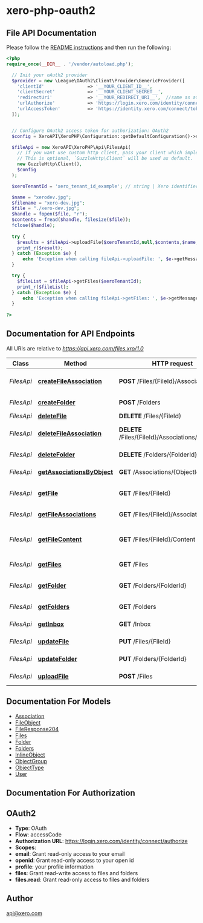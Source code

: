 # xero-php-oauth2

## File API Documentation

Please follow the [README instructions](https://github.com/XeroAPI/xero-php-oauth2/blob/master/README.md) and then run the following:

```php
<?php
require_once(__DIR__ . '/vendor/autoload.php');

  // Init your oAuth2 provider
  $provider = new \League\OAuth2\Client\Provider\GenericProvider([
    'clientId'                => '__YOUR_CLIENT_ID__',   
    'clientSecret'            => '__YOUR_CLIENT_SECRET__',
    'redirectUri'             => '__YOUR_REDIRECT_URI__',  //same as at developer.xero.com/myapps
    'urlAuthorize'            => 'https://login.xero.com/identity/connect/authorize',
    'urlAccessToken'          => 'https://identity.xero.com/connect/token'
  ]);


  // Configure OAuth2 access token for authorization: OAuth2
  $config = XeroAPI\XeroPHP\Configuration::getDefaultConfiguration()->setAccessToken('YOUR_ACCESS_TOKEN');     

  $fileApi = new XeroAPI\XeroPHP\Api\FilesApi(
    // If you want use custom http client, pass your client which implements `GuzzleHttp\ClientInterface`.
    // This is optional, `GuzzleHttp\Client` will be used as default.
    new GuzzleHttp\Client(),
    $config
  );

  $xeroTenantId = 'xero_tenant_id_example'; // string | Xero identifier for Tenant

  $name = "xerodev.jpg";
  $filename = "xero-dev.jpg";
  $file = "./xero-dev.jpg";
  $handle = fopen($file, "r");
  $contents = fread($handle, filesize($file));
  fclose($handle);
  
  try {
    $results = $fileApi->uploadFile($xeroTenantId,null,$contents,$name, $filename, null);
    print_r($result);
  } catch (Exception $e) {
      echo 'Exception when calling fileApi->uploadFile: ', $e->getMessage(), PHP_EOL;
  }

  try {
    $fileList = $fileApi->getFiles($xeroTenantId); 
    print_r($fileList);
  } catch (Exception $e) {
      echo 'Exception when calling fileApi->getFiles: ', $e->getMessage(), PHP_EOL;
  }
  
?>
```

## Documentation for API Endpoints

All URIs are relative to *https://api.xero.com/files.xro/1.0*

Class | Method | HTTP request | Description
------------ | ------------- | ------------- | -------------
*FilesApi* | [**createFileAssociation**](docs/Api/FilesApi.md#createfileassociation) | **POST** /Files/{FileId}/Associations | create a new association
*FilesApi* | [**createFolder**](docs/Api/FilesApi.md#createfolder) | **POST** /Folders | create a new folder
*FilesApi* | [**deleteFile**](docs/Api/FilesApi.md#deletefile) | **DELETE** /Files/{FileId} | delete a file
*FilesApi* | [**deleteFileAssociation**](docs/Api/FilesApi.md#deletefileassociation) | **DELETE** /Files/{FileId}/Associations/{ObjectId} | create a new association
*FilesApi* | [**deleteFolder**](docs/Api/FilesApi.md#deletefolder) | **DELETE** /Folders/{FolderId} | delete a folder
*FilesApi* | [**getAssociationsByObject**](docs/Api/FilesApi.md#getassociationsbyobject) | **GET** /Associations/{ObjectId} | searches files
*FilesApi* | [**getFile**](docs/Api/FilesApi.md#getfile) | **GET** /Files/{FileId} | searches for file by unique id
*FilesApi* | [**getFileAssociations**](docs/Api/FilesApi.md#getfileassociations) | **GET** /Files/{FileId}/Associations | searches files
*FilesApi* | [**getFileContent**](docs/Api/FilesApi.md#getfilecontent) | **GET** /Files/{FileId}/Content | searches files to retrieve the data
*FilesApi* | [**getFiles**](docs/Api/FilesApi.md#getfiles) | **GET** /Files | searches files
*FilesApi* | [**getFolder**](docs/Api/FilesApi.md#getfolder) | **GET** /Folders/{FolderId} | searches specific folder by id
*FilesApi* | [**getFolders**](docs/Api/FilesApi.md#getfolders) | **GET** /Folders | searches folder
*FilesApi* | [**getInbox**](docs/Api/FilesApi.md#getinbox) | **GET** /Inbox | searches inbox folder
*FilesApi* | [**updateFile**](docs/Api/FilesApi.md#updatefile) | **PUT** /Files/{FileId} | Update a file
*FilesApi* | [**updateFolder**](docs/Api/FilesApi.md#updatefolder) | **PUT** /Folders/{FolderId} | update folder
*FilesApi* | [**uploadFile**](docs/Api/FilesApi.md#uploadfile) | **POST** /Files | upload an File


## Documentation For Models

 - [Association](docs/Model/Association.md)
 - [FileObject](docs/Model/FileObject.md)
 - [FileResponse204](docs/Model/FileResponse204.md)
 - [Files](docs/Model/Files.md)
 - [Folder](docs/Model/Folder.md)
 - [Folders](docs/Model/Folders.md)
 - [InlineObject](docs/Model/InlineObject.md)
 - [ObjectGroup](docs/Model/ObjectGroup.md)
 - [ObjectType](docs/Model/ObjectType.md)
 - [User](docs/Model/User.md)


## Documentation For Authorization


## OAuth2

- **Type**: OAuth
- **Flow**: accessCode
- **Authorization URL**: https://login.xero.com/identity/connect/authorize
- **Scopes**: 
 - **email**: Grant read-only access to your email
 - **openid**: Grant read-only access to your open id
 - **profile**: your profile information
 - **files**: Grant read-write access to files and folders
 - **files.read**: Grant read-only access to files and folders


## Author

api@xero.com


